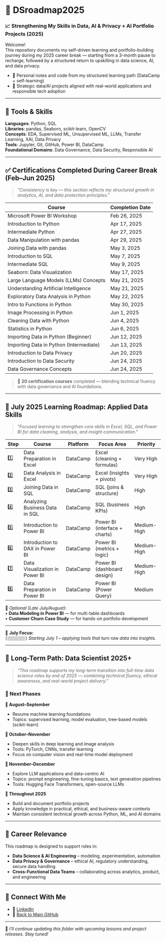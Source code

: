 # 🧭 DSroadmap2025 

### 📈 Strengthening My Skills in Data, AI & Privacy + AI Portfolio Projects (2025)

Welcome!  
This repository documents my self-driven learning and portfolio-building journey during my 2025 career break — starting from a 3-month pause to recharge, followed by a structured return to upskilling in data science, AI, and data privacy.

- 📘 Personal notes and code from my structured learning path (DataCamp + self-learning)
- 🚀 Strategic data/AI projects aligned with real-world applications and responsible tech adoption

---

## 🧰 Tools & Skills  
**Languages**: Python, SQL  
**Libraries**: pandas, Seaborn, scikit-learn, OpenCV  
**Concepts**: EDA, Supervised ML, Unsupervised ML, LLMs, Transfer Learning, XAI, Data Privacy  
**Tools**: Jupyter, Git, GitHub, Power BI, DataCamp  
**Foundational Domains**: Data Governance, Data Security, Responsible AI

---

## ✅ Certifications Completed During Career Break (Feb–Jun 2025)

> _"Consistency is key — this section reflects my structured growth in analytics, AI, and data protection principles."_

| **Course**                                      | **Completion Date** |
|------------------------------------------------|----------------------|
| Microsoft Power BI Workshop                    | Feb 26, 2025         |
| Introduction to Python                         | Apr 17, 2025         |
| Intermediate Python                            | Apr 27, 2025         |
| Data Manipulation with pandas                  | Apr 29, 2025         |
| Joining Data with pandas                       | May 3, 2025          |
| Introduction to SQL                            | May 7, 2025          |
| Intermediate SQL                               | May 9, 2025          |
| Seaborn: Data Visualization                    | May 17, 2025         |
| Large Language Models (LLMs) Concepts          | May 21, 2025         |
| Understanding Artificial Intelligence          | May 21, 2025         |
| Exploratory Data Analysis in Python            | May 22, 2025         |
| Intro to Functions in Python                   | May 30, 2025         |
| Image Processing in Python                     | Jun 1, 2025          |
| Cleaning Data with Python                      | Jun 4, 2025          |
| Statistics in Python                           | Jun 6, 2025          |
| Importing Data in Python (Beginner)            | Jun 12, 2025         |
| Importing Data in Python (Intermediate)        | Jun 13, 2025         |
| Introduction to Data Privacy                   | Jun 20, 2025         |
| Introduction to Data Security                  | Jun 24, 2025         |
| Data Governance Concepts                       | Jun 24, 2025         |

> 🎯 **20 certification courses** completed — blending technical fluency with data governance and AI foundations.

---

## 📘 July 2025 Learning Roadmap: Applied Data Skills

> _"Focused learning to strengthen core skills in Excel, SQL, and Power BI for data cleaning, analysis, and insight communication."_  

| **Step** | **Course**                                      | **Platform** | **Focus Area**             | **Priority** |
|---------|--------------------------------------------------|--------------|-----------------------------|--------------|
| 1️⃣     | Data Preparation in Excel                        | DataCamp     | Excel (cleaning + formulas) | Very High    |
| 2️⃣     | Data Analysis in Excel                           | DataCamp     | Excel (insights + pivots)   | Very High    |
| 3️⃣     | Joining Data in SQL                              | DataCamp     | SQL (joins & structure)     | High         |
| 4️⃣     | Analyzing Business Data in SQL                   | DataCamp     | SQL (business KPIs)         | High         |
| 5️⃣     | Introduction to Power BI                         | DataCamp     | Power BI (interface + charts)| Medium-High  |
| 6️⃣     | Introduction to DAX in Power BI                  | DataCamp     | Power BI (metrics + logic)  | Medium-High  |
| 7️⃣     | Data Visualization in Power BI                   | DataCamp     | Power BI (dashboard design) | Medium-High  |
| 8️⃣     | Data Preparation in Power BI                     | DataCamp     | Power BI (Power Query)      | Medium       |

📌 _Optional (Late July/August)_:  
• **Data Modeling in Power BI** — for multi-table dashboards  
• **Customer Churn Case Study** — for hands-on portfolio development  

---

📅 **July Focus:**  
`[░░░░░░░░]` *Starting July 1 – applying tools that turn raw data into insights.*

---

## 🧭 Long-Term Path: Data Scientist 2025+

> _“This roadmap supports my long-term transition into full-time data science roles by end of 2025 — combining technical fluency, ethical awareness, and real-world project delivery.”_

### 🔄 Next Phases

**📅 August–September**  
- Resume machine learning foundations  
- Topics: supervised learning, model evaluation, tree-based models (scikit-learn)

**📅 October–November**  
- Deepen skills in deep learning and image analysis  
- Tools: PyTorch, CNNs, transfer learning  
- Focus on computer vision and real-time model deployment

**📅 November–December**  
- Explore LLM applications and data-centric AI  
- Topics: prompt engineering, fine-tuning basics, text generation pipelines  
- Tools: Hugging Face Transformers, open-source LLMs

**📌 Throughout 2025**  
- Build and document portfolio projects  
- Apply knowledge in practical, ethical, and business-aware contexts  
- Maintain consistent technical growth across Python, ML, and AI domains

---

## 🎯 Career Relevance

This roadmap is designed to support roles in:

- **Data Science & AI Engineering** – modeling, experimentation, automation  
- **Data Privacy & Governance** – ethical AI, regulatory understanding, secure data handling  
- **Cross-Functional Data Teams** – collaborating across analytics, product, and engineering

---

## 🔗 Connect With Me

- 💼 [LinkedIn](https://www.linkedin.com/in/nurulsabrina1910/)  
- 📁 [Back to Main GitHub](https://github.com/sabrinaMKE201073)

---

🚀 *I’ll continue updating this folder with upcoming lessons and project releases. Stay tuned!*
